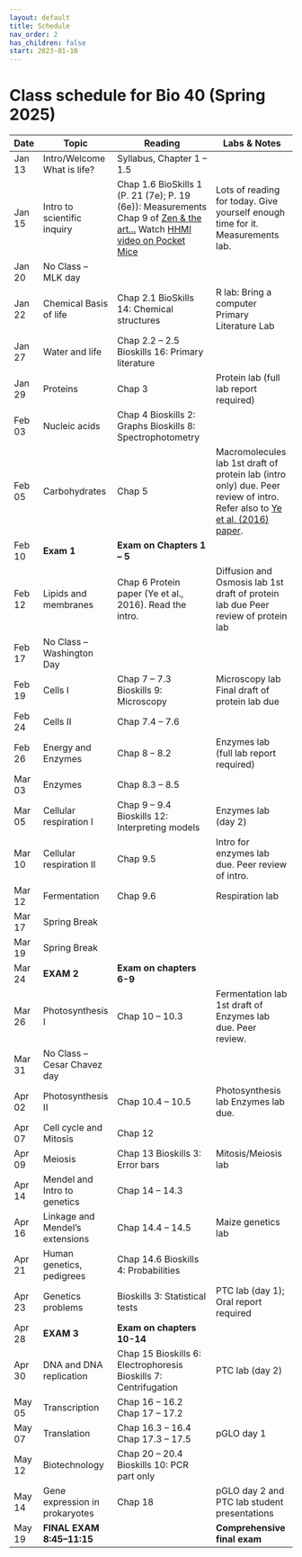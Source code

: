 ```yaml
---
layout: default
title: Schedule
nav_order: 2
has_children: false
start: 2023-01-10
---
```


# Class schedule for Bio 40 (Spring 2025)

<style>
@media print{
  @page {
    size: 8.5in 11in;
    margin-left: 0in;
    margin-right: 0in;
    margin-top: 0.25in;
    margin-bottom: 0.25in;
    padding: 0in;
    border: 0in;
  }
body {
  margin-left: 0in;
  margin-right: 0in;
  margin-top: 0.25in;
  margin-bottom: 0.25in;
  padding: 0in;
  border: 0in;
}

table td {
  font-size: 8pt;
  padding: 0pt 2pt 0pt 2pt;
}
table {
  table-layout: fixed;
  width: 100%;
  page-break-before: avoid;
}
}
table th:first-of-type {
    width: 10%;
}
table th:nth-of-type(2) {
    width: 20%;
}
table th:nth-of-type(3) {
    width: 40%;
}
table th:nth-of-type(4) {
    width: 30%;
}
</style>

| Date | Topic | Reading | Labs & Notes |
|---|---|---|---|
| Jan 13 | Intro/Welcome What is life? | Syllabus, Chapter 1 – 1.5 |  |
| Jan 15 | Intro to scientific inquiry | Chap 1.6 BioSkills 1 (P. 21 (7e); P. 19 (6e)): Measurements Chap 9 of [Zen & the art...]({{site.url}}/b40/assets/ch01/ZenAndTheArt_embedded.pdf) Watch [HHMI video on Pocket Mice](https://www.biointeractive.org/classroom-resources/making-fittest-natural-selection-and-adaptation) | Lots of reading for today.  Give yourself enough time for it. Measurements lab. |
| Jan 20 | No Class – MLK day |  |  |
| Jan 22 | Chemical Basis of life | Chap 2.1 BioSkills 14: Chemical structures | R lab: Bring a computer  Primary Literature Lab |
| Jan 27 | Water and life | Chap 2.2 – 2.5 Bioskills 16: Primary literature |  |
| Jan 29 | Proteins | Chap 3 | Protein lab (full lab report required) |
| Feb 03 | Nucleic acids | Chap 4 Bioskills 2: Graphs Bioskills 8: Spectrophotometry |  |
| Feb 05 | Carbohydrates | Chap 5 | Macromolecules lab 1st draft of protein lab (intro only) due.  Peer review of intro. Refer also to [Ye et al. (2016) paper]({{site.url}}/b40/assets/labs/Ye_etal_Heating_Proteins.pdf).  |
| Feb 10 | **Exam 1** | **Exam on Chapters 1 – 5** |  |
| Feb 12 | Lipids and membranes | Chap 6 Protein paper (Ye et al., 2016). Read the intro. | Diffusion and Osmosis lab 1st draft of protein lab due Peer review of protein lab |
| Feb 17 | No Class – Washington Day |  |  |
| Feb 19 | Cells I | Chap 7 – 7.3 Bioskills 9: Microscopy | Microscopy lab Final draft of protein lab due |
| Feb 24 | Cells II | Chap 7.4 – 7.6 |  |
| Feb 26 | Energy and Enzymes | Chap 8 – 8.2 | Enzymes lab (full lab report required) |
| Mar 03 | Enzymes | Chap 8.3 – 8.5 |  |
| Mar 05 | Cellular respiration I | Chap 9 – 9.4 Bioskills 12: Interpreting models | Enzymes lab (day 2) |
| Mar 10 | Cellular respiration II | Chap 9.5 | Intro for enzymes lab due. Peer review of intro. |
| Mar 12 | Fermentation | Chap 9.6 | Respiration lab |
| Mar 17 | Spring Break |  |  |
| Mar 19 | Spring Break |  |  |
| Mar 24 | **EXAM 2** | **Exam on chapters 6-9** |  |
| Mar 26 | Photosynthesis I | Chap 10 – 10.3 | Fermentation lab 1st draft of Enzymes lab due. Peer review. |
| Mar 31 | No Class – Cesar Chavez day |  |  |
| Apr 02 | Photosynthesis II | Chap 10.4 – 10.5 | Photosynthesis lab  Enzymes lab due. |
| Apr 07 | Cell cycle and Mitosis | Chap 12 |  |
| Apr 09 | Meiosis | Chap 13 Bioskills 3: Error bars | Mitosis/Meiosis lab |
| Apr 14 | Mendel and Intro to genetics | Chap 14 – 14.3 |  |
| Apr 16 | Linkage and Mendel’s extensions | Chap 14.4 – 14.5 | Maize genetics lab |
| Apr 21 | Human genetics, pedigrees | Chap 14.6 Bioskills 4: Probabilities |  |
| Apr 23 | Genetics problems | Bioskills 3: Statistical tests | PTC lab (day 1); Oral report required |
| Apr 28 | **EXAM 3** | **Exam on chapters 10-14** |  |
| Apr 30 | DNA and DNA replication | Chap 15 Bioskills 6: Electrophoresis Bioskills 7: Centrifugation | PTC lab (day 2) |
| May 05 | Transcription | Chap 16 – 16.2 Chap 17 – 17.2 |  |
| May 07 | Translation | Chap 16.3 – 16.4 Chap 17.3 – 17.5 | pGLO day 1 |
| May 12 | Biotechnology | Chap 20 – 20.4 Bioskills 10: PCR part only |  |
| May 14 | Gene expression in prokaryotes | Chap 18 | pGLO day 2 and PTC lab student presentations |
| May 19 | **FINAL EXAM** **8:45–11:15** |  | **Comprehensive final exam** |
